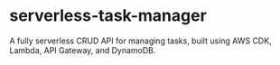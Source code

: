 # serverless-task-manager
A fully serverless CRUD API for managing tasks, built using AWS CDK, Lambda, API Gateway, and DynamoDB.
